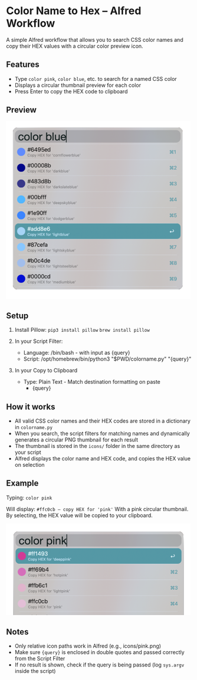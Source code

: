# Color Name to Hex – Alfred Workflow

A simple Alfred workflow that allows you to search CSS color names and copy their HEX values with a circular color preview icon.

## Features

-   Type `color pink`, `color blue`, etc. to search for a named CSS color
-   Displays a circular thumbnail preview for each color
-   Press Enter to copy the HEX code to clipboard

## Preview

<img src="screenshots/screenshot-color-blue.png" width="500" />


## Setup

1. Install Pillow:
   `pip3 install pillow`
   `brew install pillow`

2. In your Script Filter:

    - Language: /bin/bash - with input as {query}
    - Script:
      /opt/homebrew/bin/python3 "$PWD/colorname.py" "{query}"

3. In your Copy to Clipboard
    - Type: Plain Text - Match destination formatting on paste
        - {query}

## How it works

-   All valid CSS color names and their HEX codes are stored in a dictionary in `colorname.py`
-   When you search, the script filters for matching names and dynamically generates a circular PNG thumbnail for each result
-   The thumbnail is stored in the `icons/` folder in the same directory as your script
-   Alfred displays the color name and HEX code, and copies the HEX value on selection

## Example

Typing: `color pink`

Will display: `#ffc0cb – copy HEX for 'pink'` With a pink circular thumbnail.
By selecting, the HEX value will be copied to your clipboard.

<img src="screenshots/screenshot-color-pink.png" width="500" />

## Notes

-   Only relative icon paths work in Alfred (e.g., icons/pink.png)
-   Make sure `{query}` is enclosed in double quotes and passed correctly from the Script Filter
-   If no result is shown, check if the query is being passed (log `sys.argv` inside the script)

